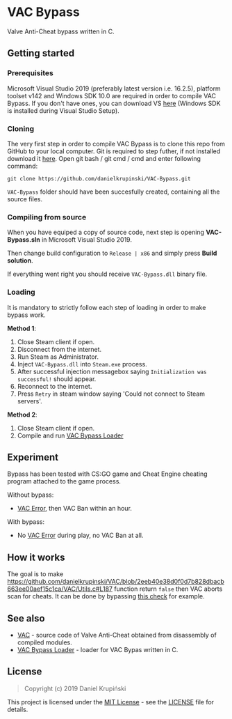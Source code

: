 # VAC Bypass

Valve Anti-Cheat bypass written in C.

## Getting started

### Prerequisites
Microsoft Visual Studio 2019 (preferably latest version i.e. 16.2.5), platform toolset v142 and Windows SDK 10.0 are required in order to compile VAC Bypass. If you don't have ones, you can download VS [here](https://visualstudio.microsoft.com/) (Windows SDK is installed during Visual Studio Setup).

### Cloning
The very first step in order to compile VAC Bypass is to clone this repo from GitHub to your local computer. Git is required to step futher, if not installed download it [here](https://git-scm.com). Open git bash / git cmd / cmd and enter following command:
```
git clone https://github.com/danielkrupinski/VAC-Bypass.git
```
`VAC-Bypass` folder should have been succesfully created, containing all the source files.

### Compiling from source
When you have equiped a copy of source code, next step is opening **VAC-Bypass.sln** in Microsoft Visual Studio 2019.

Then change build configuration to `Release | x86` and simply press **Build solution**.

If everything went right you should receive `VAC-Bypass.dll`  binary file.

### Loading

It is mandatory to strictly follow each step of loading in order to make bypass work.

**Method 1**:
1. Close Steam client if open.
1. Disconnect from the internet.
1. Run Steam as Administrator.
1. Inject `VAC-Bypass.dll` into `Steam.exe` process.
1. After successful injection messagebox saying `Initialization was successful!` should appear.
1. Reconnect to the internet.
1. Press `Retry` in steam window saying 'Could not connect to Steam servers'.

**Method 2**:
1. Close Steam client if open.
1. Compile and run [VAC Bypass Loader](https://github.com/danielkrupinski/VAC-Bypass-Loader)

## Experiment
Bypass has been tested with CS:GO game and Cheat Engine cheating program attached to the game process.

Without bypass:
* [VAC Error](https://support.steampowered.com/kb_article.php?ref=2117-ilzv-2837), then VAC Ban within an hour.

With bypass:
* No [VAC Error](https://support.steampowered.com/kb_article.php?ref=2117-ilzv-2837) during play, no VAC Ban at all.

## How it works
The goal is to make https://github.com/danielkrupinski/VAC/blob/2eeb40e38d0f0d7b828dbacb663ee00aef15c1ca/VAC/Utils.c#L187
function return `false` then VAC aborts scan for cheats. It can be done by bypassing [this check](https://github.com/danielkrupinski/VAC/blob/2eeb40e38d0f0d7b828dbacb663ee00aef15c1ca/VAC/Utils.c#L195) for example.

## See also
- [VAC](https://github.com/danielkrupinski/vac) - source code of Valve Anti-Cheat obtained from disassembly of compiled modules.
- [VAC Bypass Loader](https://github.com/danielkrupinski/vac) - loader for VAC Bypas written in C.

## License
> Copyright (c) 2019 Daniel Krupiński

This project is licensed under the [MIT License](https://opensource.org/licenses/mit-license.php) - see the [LICENSE](LICENSE) file for details.
